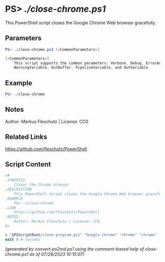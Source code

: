 PS> *./close-chrome.ps1*
====================

This PowerShell script closes the Google Chrome Web browser gracefully.

Parameters
----------
```powershell
PS> ./close-chrome.ps1 [<CommonParameters>]

[<CommonParameters>]
    This script supports the common parameters: Verbose, Debug, ErrorAction, ErrorVariable, WarningAction, 
    WarningVariable, OutBuffer, PipelineVariable, and OutVariable.
```

Example
-------
```powershell
PS> ./close-chrome

```

Notes
-----
Author: Markus Fleschutz | License: CC0

Related Links
-------------
https://github.com/fleschutz/PowerShell

Script Content
--------------
```powershell
<#
.SYNOPSIS
	Closes the Chrome browser
.DESCRIPTION
	This PowerShell script closes the Google Chrome Web browser gracefully.
.EXAMPLE
	PS> ./close-chrome
.LINK
	https://github.com/fleschutz/PowerShell
.NOTES
	Author: Markus Fleschutz | License: CC0
#>

& "$PSScriptRoot/close-program.ps1" "Google Chrome" "chrome" "chrome"
exit 0 # success
```

*(generated by convert-ps2md.ps1 using the comment-based help of close-chrome.ps1 as of 07/29/2023 10:15:07)*
